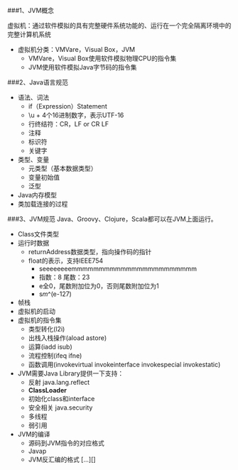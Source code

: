 ###1、JVM概念

虚拟机：通过软件模拟的具有完整硬件系统功能的、运行在一个完全隔离环境中的完整计算机系统

* 虚拟机分类：VMVare，Visual Box，JVM
	* VMVare，Visual Box使用软件模拟物理CPU的指令集
	* JVM使用软件模拟Java字节码的指令集
	
###2、Java语言规范
* 语法、词法
	* if（Expression）Statement
	* \u + 4个16进制数字，表示UTF-16
	* 行终结符：CR，LF or CR LF
	* 注释
	* 标识符
	* 关键字
* 类型、变量
	* 元类型（基本数据类型）
	* 变量初始值
	* 泛型
* Java内存模型
* 类加载连接的过程

###3、JVM规范
Java、Groovy、Clojure，Scala都可以在JVM上面运行。

* Class文件类型
* 运行时数据
	* returnAddress数据类型，指向操作码的指针
	* float的表示，支持IEEE754
		* seeeeeeeemmmmmmmmmmmmmmmmmmmmmmm
		* 指数：8 尾数：23
		* e全0，尾数附加位为0，否则尾数附加位为1
		* s*m*^(e-127)
* 帧栈
* 虚拟机的启动
* 虚拟机的指令集
	* 类型转化(l2i)
	* 出栈入栈操作(aload astore)
	* 运算(iadd isub)
	* 流程控制(ifeq ifne)
	* 函数调用(invokevirtual invokeinterface invokespecial invokestatic)
* JVM需要Java Library提供一下支持：
	* 反射 java.lang.reflect
	* **ClassLoader**
	* 初始化class和interface
	* 安全相关 java.security
	* 多线程
	* 弱引用
* JVM的编译
	* 源码到JVM指令的对应格式
	* Javap
	* JVM反汇编的格式
	<index><opcode>[<opearnd1>...][<comment>]

